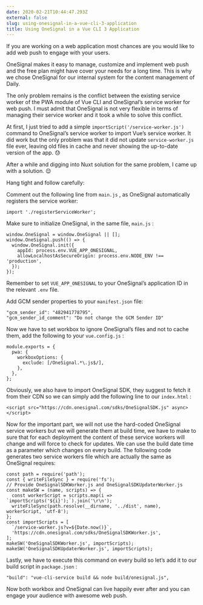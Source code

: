```yaml
---
date: 2020-02-21T10:44:47.293Z
external: false
slug: using-onesignal-in-a-vue-cli-3-application
title: Using OneSignal in a Vue CLI 3 Application
---
```


If you are working on a web application most chances are you would like to add
web push to engage with your users.

OneSignal makes it easy to manage, customize and implement web push and the free
plan might have cover your needs for a long time. This is why we chose OneSignal
for our internal system for the content management of Daily.

The only problem remains is the conflict between the existing service worker of
the PWA module of Vue CLI and OneSignal’s service worker for web push. I must
admit that OneSignal is not very flexible in terms of managing their service
worker and it took a while to solve this conflict.

At first, I just tried to add a simple `importScript('/service-worker.js')`
command to OneSignal’s service worker to import Vue’s service worker. It did
work but the only problem was that it did not update `service-worker.js` file
ever, leaving old files in cache and never showing the up-to-date version of the
app. 😓

After a while and digging into Nuxt solution for the same problem, I came up
with a solution. 😌

Hang tight and follow carefully:

Comment out the following line from `main.js` , as OneSignal automatically
registers the service worker:

    import './registerServiceWorker';

Make sure to initialize OneSignal, in the same file, `main.js` :

    window.OneSignal = window.OneSignal || [];
    window.OneSignal.push(() => {
      window.OneSignal.init({
        appId: process.env.VUE_APP_ONESIGNAL,
        allowLocalhostAsSecureOrigin: process.env.NODE_ENV !== 'production',
      });
    });

Remember to set `VUE_APP_ONESIGNAL` to your OneSignal’s application ID in the
relevant `.env` file.

Add GCM sender properties to your `manifest.json` file:

    "gcm_sender_id": "482941778795",
    "gcm_sender_id_comment": "Do not change the GCM Sender ID"

Now we have to set workbox to ignore OneSignal’s files and not to cache them,
add the following to your `vue.config.js` :

    module.exports = {
      pwa: {
        workboxOptions: {
          exclude: [/OneSignal.*\.js$/],
        },
      },
    };

Obviously, we also have to import OneSignal SDK, they suggest to fetch it from
their CDN so we can simply add the following line to our `index.html` :

    <script src="https://cdn.onesignal.com/sdks/OneSignalSDK.js" async></script>

Now for the important part, we will not use the hard-coded OneSignal service
workers but we will generate them at build time, we have to make to sure that
for each deployment the content of these service workers will change and will
force to check for updates. We can use the build date time as a parameter which
changes on every build. The following code generates two service workers file
which are actually the same as OneSignal requires:

    const path = require('path');
    const { writeFileSync } = require('fs');
    // Provide OneSignalSDKWorker.js and OneSignalSDKUpdaterWorker.js
    const makeSW = (name, scripts) => {
      const workerScript = scripts.map(i => `importScripts('${i}');`).join('\r\n');
      writeFileSync(path.resolve(__dirname, '../dist', name), workerScript, 'utf-8');
    };
    const importScripts = [
      `/service-worker.js?v=${Date.now()}`,
      'https://cdn.onesignal.com/sdks/OneSignalSDKWorker.js',
    ];
    makeSW('OneSignalSDKWorker.js', importScripts);
    makeSW('OneSignalSDKUpdaterWorker.js', importScripts);

Lastly, we have to execute this command on every build so let’s add it to our
build script in `package.json` :

    "build": "vue-cli-service build && node build/onesignal.js",

Now both workbox and OneSignal can live happily ever after and you can engage
your audience with awesome web push.
